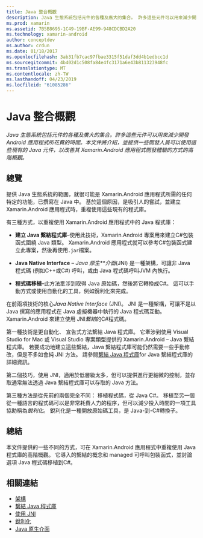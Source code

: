 ```yaml
---
title: Java 整合概觀
description: Java 生態系統包括元件的各種及廣大的集合。 許多這些元件可以用來減少開發 Android 應用程式所花費的時間。 本文件將介紹，並提供一些開發人員可以使用這些現有的 Java 元件，以改善其 Xamarin.Android 應用程式開發體驗的方式的高階概觀。
ms.prod: xamarin
ms.assetid: 7B5B8695-1C49-19BF-AE99-948CDCBD2A20
ms.technology: xamarin-android
author: conceptdev
ms.author: crdun
ms.date: 01/18/2017
ms.openlocfilehash: 3ab31fb7cac97fbae3315f51daf3dd4b1edbcc1d
ms.sourcegitcommit: 4b402d1c508fa84e4fc3171a6e43b811323948fc
ms.translationtype: MT
ms.contentlocale: zh-TW
ms.lasthandoff: 04/23/2019
ms.locfileid: "61085286"
---
```

# <a name="java-integration-overview"></a>Java 整合概觀

_Java 生態系統包括元件的各種及廣大的集合。許多這些元件可以用來減少開發 Android 應用程式所花費的時間。本文件將介紹，並提供一些開發人員可以使用這些現有的 Java 元件，以改善其 Xamarin.Android 應用程式開發體驗的方式的高階概觀。_


## <a name="overview"></a>總覽

提供 Java 生態系統的範圍，就很可能是 Xamarin.Android 應用程式所需的任何特定的功能，已撰寫在 Java 中。 基於這個原因，是吸引人的嘗試，並建立 Xamarin.Android 應用程式時，重複使用這些現有的程式庫。 

有三種方式，以重複使用 Xamarin.Android 應用程式中的 Java 程式庫： 

-   **建立 Java 繫結程式庫**&ndash;使用此技術，Xamarin.Android 專案用來建立C#包裝函式圍繞 Java 類型。 Xamarin.Android 應用程式就可以參考C#包裝函式建立此專案，然後再使用`.jar`檔案。 

-   **Java Native Interface** &ndash; *Java 原生**介面*(JNI) 是一種架構，可讓非 Java 程式碼 (例如C++或C#) 呼叫，或由 Java 程式碼呼叫JVM 內執行。 

-   **程式碼移植**&ndash;此方法牽涉到取得 Java 原始碼，然後將它轉換成C#。 這可以手動方式或使用自動化的工具，例如銳利化來完成。 

在前兩項技術的核心*Java Native Interface* (JNI)。 JNI 是一種架構，可讓不是以 Java 撰寫的應用程式在 Java 虛擬機器中執行的 Java 程式碼互動。 Xamarin.Android 來建立使用 JNI*繫結*的C#程式碼。 

第一種技術是更自動化、 宣告式方法繫結 Java 程式庫。 它牽涉到使用 Visual Studio for Mac 或 Visual Studio 專案類型提供的 Xamarin.Android &ndash; Java 繫結程式庫。 若要成功地建立這些繫結，Java 繫結程式庫可能仍然需要一些手動修改，但是不多如會純 JNI 方法。 請參閱[繫結 Java 程式庫](~/android/platform/binding-java-library/index.md)for Java 繫結程式庫的詳細資訊。 

第二個技巧，使用 JNI，適用於低層級太多，但可以提供進行更細微的控制，並存取通常無法透過 Java 繫結程式庫可以存取的 Java 方法。 

第三種方法是從先前的兩個完全不同： 移植程式碼，從 Java C#。 移植至另一個從一種語言的程式碼可以是非常耗費人力的程序，但可以減少投入時間的一項工具協助稱為*銳利化*。 銳利化是一種開放原始碼工具，是 Java-到-C#轉換子。 



## <a name="summary"></a>總結

本文件提供的一些不同的方式，可在 Xamarin.Android 應用程式中重複使用 Java 程式庫的高階概觀。 它導入的繫結的概念和 managed 可呼叫包裝函式，並討論選項 Java 程式碼移植到C#。 


## <a name="related-links"></a>相關連結

- [架構](~/android/internals/architecture.md)
- [繫結 Java 程式庫](~/android/platform/binding-java-library/index.md)
- [使用 JNI](~/android/platform/java-integration/working-with-jni.md)
- [銳利化](https://github.com/slluis/sharpen)
- [Java 原生介面](http://docs.oracle.com/javase/7/docs/technotes~/jni/index.html)
